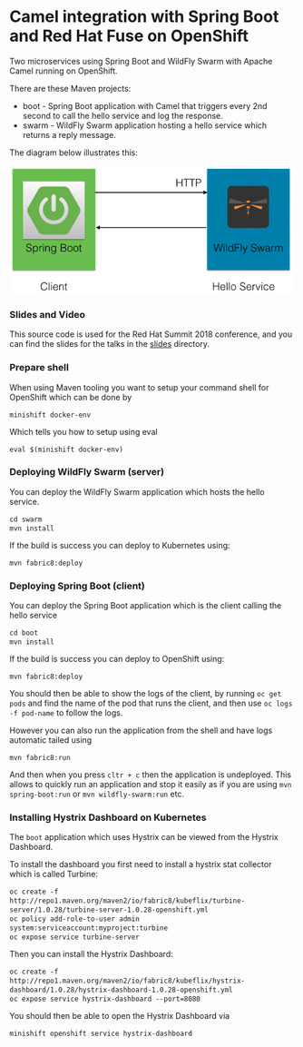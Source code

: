 # Camel integration with Spring Boot and Red Hat Fuse on OpenShift

Two microservices using Spring Boot and WildFly Swarm with Apache Camel running on OpenShift.

There are these Maven projects:

* boot - Spring Boot application with Camel that triggers every 2nd second to call the hello service and log the response.
* swarm - WildFly Swarm application hosting a hello service which returns a reply message.

The diagram below illustrates this:

![Overview](diagram.png?raw=true "Overview")


### Slides and Video

This source code is used for the Red Hat Summit 2018 conference, and you can find the slides for the talks in the [slides](slides) directory.


### Prepare shell

When using Maven tooling you want to setup your command shell for OpenShift which can be done by

    minishift docker-env

Which tells you how to setup using eval

    eval $(minishift docker-env)


### Deploying WildFly Swarm (server)

You can deploy the WildFly Swarm application which hosts the hello service.

    cd swarm
    mvn install

If the build is success you can deploy to Kubernetes using:

    mvn fabric8:deploy


### Deploying Spring Boot (client)

You can deploy the Spring Boot application which is the client calling the hello service

    cd boot
    mvn install

If the build is success you can deploy to OpenShift using:

    mvn fabric8:deploy

You should then be able to show the logs of the client, by running `oc get pods` and find the name of the pod that runs the client, and then use `oc logs -f pod-name` to follow the logs.

However you can also run the application from the shell and have logs automatic tailed using

    mvn fabric8:run

And then when you press `cltr + c` then the application is undeployed. This allows to quickly run an application and stop it easily as if you are using `mvn spring-boot:run` or `mvn wildfly-swarm:run` etc.



### Installing Hystrix Dashboard on Kubernetes

The `boot` application which uses Hystrix can be viewed from the Hystrix Dashboard.

To install the dashboard you first need to install a hystrix stat collector which is called Turbine:

    oc create -f http://repo1.maven.org/maven2/io/fabric8/kubeflix/turbine-server/1.0.28/turbine-server-1.0.28-openshift.yml
    oc policy add-role-to-user admin system:serviceaccount:myproject:turbine
    oc expose service turbine-server

Then you can install the Hystrix Dashboard:

    oc create -f http://repo1.maven.org/maven2/io/fabric8/kubeflix/hystrix-dashboard/1.0.28/hystrix-dashboard-1.0.28-openshift.yml
    oc expose service hystrix-dashboard --port=8080

You should then be able to open the Hystrix Dashboard via

    minishift openshift service hystrix-dashboard

